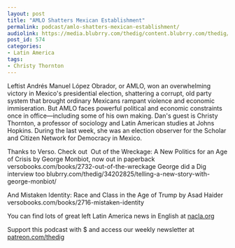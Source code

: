 ```yaml
---
layout: post
title: "AMLO Shatters Mexican Establishment"
permalink: podcast/amlo-shatters-mexican-establishment/
audiolink: https://media.blubrry.com/thedig/content.blubrry.com/thedig/The_Dig_-_EP_126_-_Thornton.mp3
post_id: 574
categories: 
- Latin America
tags: 
- Christy Thornton
---
```


Leftist Andrés Manuel López Obrador, or AMLO, won an overwhelming victory in Mexico's presidential election, shattering a corrupt, old party system that brought ordinary Mexicans rampant violence and economic immiseration. But AMLO faces powerful political and economic constraints once in office—including some of his own making. Dan's guest is Christy Thornton, a professor of sociology and Latin American studies at Johns Hopkins. During the last week, she was an election observer for the Scholar and Citizen Network for Democracy in Mexico.

Thanks to Verso. Check out 
Out of the Wreckage: A New Politics for an Age of Crisis by George Monbiot, now out in paperback versobooks.com/books/2732-out-of-the-wreckage George did a Dig interview too blubrry.com/thedig/34202825/telling-a-new-story-with-george-monbiot/

And Mistaken Identity: Race and Class in the Age of Trump by Asad Haider versobooks.com/books/2716-mistaken-identity



You can find lots of great left Latin America news in English at 
[nacla.org](nacla.org)

Support this podcast with $ and access our weekly newsletter at [patreon.com/thedig](patreon.com/thedig)

 